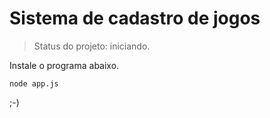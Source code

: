 # Sistema de cadastro de jogos

> Status do projeto: iniciando.

Instale o programa abaixo.

```
node app.js
```

;-)